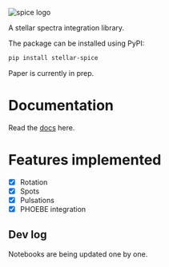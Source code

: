 ![spice logo](https://raw.githubusercontent.com/maja-jablonska/spice/main/docs/img/spice_pink.svg)

A stellar spectra integration library.

The package can be installed using PyPI:

```bash
pip install stellar-spice
```

Paper is currently in prep.

# Documentation

Read the [docs](https://spice.readthedocs.io) here.

# Features implemented

- [x] Rotation
- [x] Spots
- [x] Pulsations
- [x] PHOEBE integration

## Dev log

Notebooks are being updated one by one.
